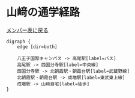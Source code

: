# 山﨑の通学経路

[メンバー表に戻る](member.md#メンバー表)

```graphviz
digraph {
    edge [dir=both]
    
    八王子国際キャンパス -> 高尾駅[label=バス]
    高尾駅 -> 西国分寺駅[label=中央線]
    西国分寺駅 -> 北朝霞駅・朝霞台駅[label=武蔵野線]
    北朝霞駅・朝霞台駅 -> 成増駅[label=東武東上線]
    成増駅 -> 山﨑自宅[label=徒歩]
}
```
